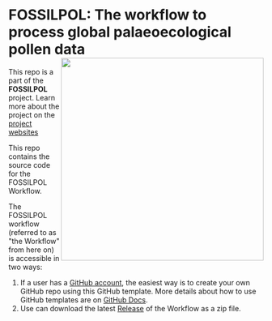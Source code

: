 # FOSSILPOL: The workflow to process global palaeoecological pollen data<img src="https://hope-uib-bio.github.io/FOSSILPOL-website/figures/fossilpol_logo.png" align="right" width="400" />

This repo is a part of the **FOSSILPOL** project. Learn more about the
project on the [project
websites](https://hope-uib-bio.github.io/FOSSILPOL-website/)

This repo contains the source code for the FOSSILPOL Workflow.

The FOSSILPOL workflow (referred to as "the Workflow" from here on) is
accessible in two ways:

1. If a user has a [GitHub account](https://github.com/), the easiest way is to create your own GitHub repo using this GitHub template. More details about how to use GitHub templates are on [GitHub Docs](https://docs.github.com/en/repositories/creating-and-managing-repositories/creating-a-repository-from-a-template).
1. Use can download the latest [Release](https://github.com/HOPE-UIB-BIO/FOSSILPOL-workflow/releases) of the Workflow as a zip file.
